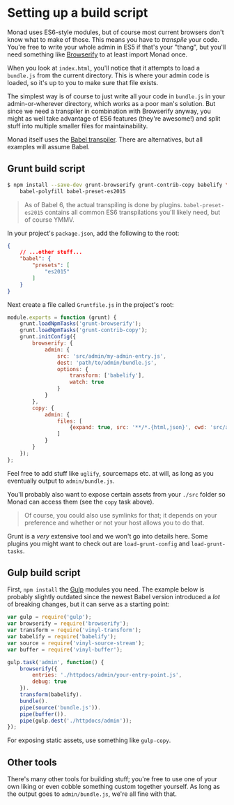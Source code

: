 # Setting up a build script
Monad uses ES6-style modules, but of course most current browsers don't know
what to make of those. This means you have to _transpile_ your code. You're free
to write your whole admin in ES5 if that's your "thang", but you'll need
something like [Browserify](http://browserify.org/) to at least import Monad
once.

When you look at `index.html`, you'll notice that it attempts to load a
`bundle.js` from the current directory. This is where your admin code is loaded,
so it's up to you to make sure that file exists.

The simplest way is of course to just write all your code in `bundle.js` in
your admin-or-wherever directory, which works as a poor man's solution. But
since we need a transpiler in combination with Browserify anyway, you might as
well take advantage of ES6 features (they're awesome!) and split stuff into
multiple smaller files for maintainability.

Monad itself uses the [Babel transpiler](https://babeljs.io/). There are
alternatives, but all examples will assume Babel.

## Grunt build script
```bash
$ npm install --save-dev grunt-browserify grunt-contrib-copy babelify \
    babel-polyfill babel-preset-es2015
```

> As of Babel 6, the actual transpiling is done by plugins.
> `babel-preset-es2015` contains all common ES6 transpilations you'll likely
> need, but of course YMMV.

In your project's `package.json`, add the following to the root:

```json
{
    // ...other stuff...
    "babel": {
        "presets": [
            "es2015"
        ]
    }
}
```

Next create a file called `Gruntfile.js` in the project's root:

```javascript
module.exports = function (grunt) {
    grunt.loadNpmTasks('grunt-browserify');
    grunt.loadNpmTasks('grunt-contrib-copy');
    grunt.initConfig({
        browserify: {
            admin: {
                src: 'src/admin/my-admin-entry.js',
                dest: 'path/to/admin/bundle.js',
                options: {
                    transform: ['babelify'],
                    watch: true
                }
            }
        },
        copy: {
            admin: {
                files: [
                    {expand: true, src: '**/*.{html,json}', cwd: 'src/admin', dest: 'path/to/public/admin/'}
                ]
            }
        }
    });
};
```

Feel free to add stuff like `uglify`, sourcemaps etc. at will, as long as you
eventually output to `admin/bundle.js`.

You'll probably also want to expose certain assets from your `./src` folder so
Monad can access them (see the `copy` task above).

> Of course, you could also use symlinks for that; it depends on your preference
> and whether or not your host allows you to do that.

Grunt is a _very_ extensive tool and we won't go into details here. Some plugins
you might want to check out are `load-grunt-config` and `load-grunt-tasks`.

## Gulp build script
First, `npm install` the [Gulp](http://gulpjs.com/) modules you need. The
example below is probably slightly outdated since the newest Babel version
introduced a *lot* of breaking changes, but it can serve as a starting point:

```javascript
var gulp = require('gulp');
var browserify = require('browserify');
var transform = require('vinyl-transform');
var babelify = require('babelify');
var source = require('vinyl-source-stream');
var buffer = require('vinyl-buffer');

gulp.task('admin', function() {
    browserify({
        entries: './httpdocs/admin/your-entry-point.js',
        debug: true
    }).
    transform(babelify).
    bundle().
    pipe(source('bundle.js')).
    pipe(buffer()).
    pipe(gulp.dest('./httpdocs/admin'));
});
```

For exposing static assets, use something like `gulp-copy`.

## Other tools
There's many other tools for building stuff; you're free to use one of your own
liking or even cobble something custom together yourself. As long as the output
goes to `admin/bundle.js`, we're all fine with that.

